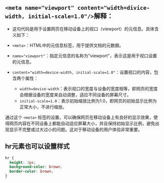 ## `<meta name="viewport" content="width=divice-width, initial-scale=1.0"/>`解释：
  - 这句代码是用于设置网页在移动设备上的视口（viewport）的元信息。具体含义如下：

  - `<meta>`：HTML中的元信息标签，用于提供文档的元数据。
  - `name="viewport"`：指定元信息的名称为"viewport"，表示这是用于视口设置的元信息。
  - `content="width=device-width, initial-scale=1.0"`：设置视口的内容，包含两个属性：
    - `width=device-width`：表示视口的宽度与设备的宽度相等，即网页的宽度会根据设备的宽度来自动调整，适应不同设备的屏幕尺寸。
    - `initial-scale=1.0`：表示初始缩放比例为1.0，即网页的初始显示比例为正常大小，不进行缩放。

  通过这个 `<meta>` 标签的设置，可以确保网页在移动设备上有良好的显示效果，使得网页内容在不同设备上都能自动适应屏幕大小，并且保持初始显示比例，避免出现显示不完整或过大过小的问题。这对于移动设备的用户体验非常重要。
## hr元素也可以设置样式
```css
hr {
  height: 3px;
  background-color: brown;
  border-color: brown;
}
```


```css

```